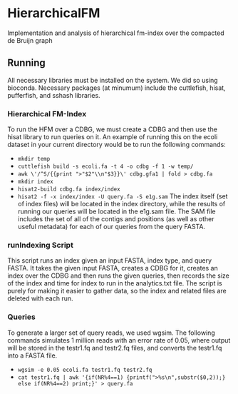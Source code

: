 # HierarchicalFM
Implementation and analysis of hierarchical fm-index over the compacted de Bruijn graph

## Running

All necessary libraries must be installed on the system. We did so using bioconda. Necessary packages (at minumum) include the cuttlefish, hisat, pufferfish, and sshash libraries. 

### Hierarchical FM-Index
To run the HFM over a CDBG, we must create a CDBG and then use the hisat library to run queries on it. An example of running this on the ecoli dataset in your current directory would be to run the following commands:
- `mkdir temp`
- `cuttlefish build -s ecoli.fa -t 4 -o cdbg -f 1 -w temp/`
- `awk \'/^S/{{print ">"$2"\\n"$3}}\' cdbg.gfa1 | fold > cdbg.fa`
- `mkdir index`
- `hisat2-build cdbg.fa index/index`
- `hisat2 -f -x index/index -U query.fa -S e1g.sam`
The index itself (set of index files) will be located in the index directory, while the results of running our queries will be located in the e1g.sam file. The SAM file includes the set of all of the contigs and positions (as well as other useful metadata) for each of our queries from the query FASTA.

### runIndexing Script
This script runs an index given an input FASTA, index type, and query FASTA. It takes the given input FASTA, creates a CDBG for it, creates an index over the CDBG and then runs the given queries, then records the size of the index and time for index to run in the analytics.txt file. The script is purely for making it easier to gather data, so the index and related files are deleted with each run.

### Queries
To generate a larger set of query reads, we used wgsim. The following commands simulates 1 million reads with an error rate of 0.05, where output will be stored in the testr1.fq and testr2.fq files, and converts the testr1.fq into a FASTA file.
- `wgsim -e 0.05 ecoli.fa testr1.fq testr2.fq`
- `cat testr1.fq | awk '{if(NR%4==1) {printf(">%s\n",substr($0,2));} else if(NR%4==2) print;}' > query.fa`
